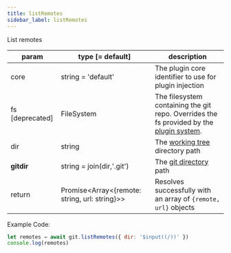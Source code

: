 ```yaml
---
title: listRemotes
sidebar_label: listRemotes
---
```


List remotes

| param           | type [= default]                                  | description                                                                                               |
| --------------- | ------------------------------------------------- | --------------------------------------------------------------------------------------------------------- |
| core            | string = 'default'                                | The plugin core identifier to use for plugin injection                                                    |
| fs [deprecated] | FileSystem                                        | The filesystem containing the git repo. Overrides the fs provided by the [plugin system](./plugin_fs.md). |
| dir             | string                                            | The [working tree](dir-vs-gitdir.md) directory path                                                       |
| **gitdir**      | string = join(dir,'.git')                         | The [git directory](dir-vs-gitdir.md) path                                                                |
| return          | Promise\<Array\<{remote: string, url: string}\>\> | Resolves successfully with an array of `{remote, url}` objects                                            |

Example Code:

```js live
let remotes = await git.listRemotes({ dir: '$input((/))' })
console.log(remotes)
```

